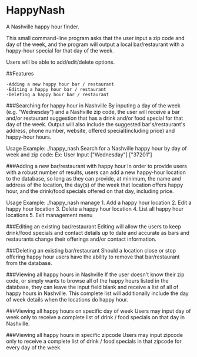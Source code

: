 # HappyNash
A Nashville happy hour finder.

This small command-line program asks that the user input a zip code and day of the week, and the program will output a local bar/restaurant with a happy-hour special for that day of the week.

Users will be able to add/edit/delete options.

##Features

    -Adding a new happy hour bar / restaurant
    -Editing a happy hour bar / restaurant
    -Deleting a happy hour bar / restaurant

###Searching for happy hour in Nashville
By inputing a day of the week (e.g. "Wednesday") and a Nashville zip code, the user will receive a bar and/or restaurant suggestion that has a drink and/or food special for that day of the week. Output will also include the suggested bar's/restaurant's address, phone number, website, offered special(including price) and happy-hour hours.

Usage Example:
    ./happy_nash
    Search for a Nashville happy hour by day of week and zip code:
    Ex: User Input ["Wednesday"] ["37201"]

###Adding a new bar/restaurant with happy hour
In order to provide users with a robust number of results, users can add a new happy-hour location to the database, so long as they can provide, at minimum, the name and address of the location, the day(s) of the week that location offers happy hour, and the drink/food specials offered on that day, including price.

Usage Example:
    ./happy_nash manage
    1. Add a happy hour location
    2. Edit a happy hour location
    3. Delete a happy hour location
    4. List all happy hour locations
    5. Exit management menu

###Editing an existing bar/restaurant
Editing will allow the users to keep drink/food specials and contact details up to date and accurate as bars and restaurants change their offerings and/or contact information.

###Deleting an existing bar/restaurant
Should a location close or stop offering happy hour users have the ability to remove that bar/restaurant from the database.

###Viewing all happy hours in Nashville
If the user doesn't know their zip code, or simply wants to browse all of the happy hours listed in the database, they can leave the input field blank and receive a list of all of happy hours in Nashville. This complete list will additionally include the day of week details when the locations do happy hour.

###Viewing all happy hours on specific day of week
Users may input day of week only to receive a complete list of drink / food specials on that day in Nashville.

###Viewing all happy hours in specific zipcode
Users may input zipcode only to receive a complete list of drink / food specials in that zipcode for every day of the week.
